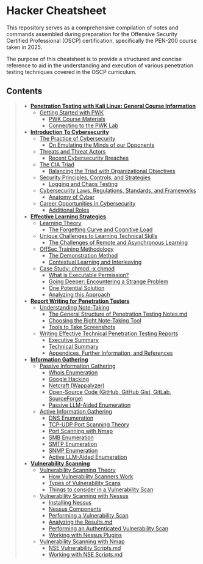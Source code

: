 # Hacker Cheatsheet

This repository serves as a comprehensive compilation of notes and commands assembled during preparation for the Offensive Security Certified Professional (OSCP) certification, specifically the PEN-200 course taken in 2025. 

The purpose of this cheatsheet is to provide a structured and concise reference to aid in the understanding and execution of various penetration testing techniques covered in the OSCP curriculum.

## Contents

>- [**Penetration Testing with Kali Linux: General Course Information**](https://github.com/caderob/hacker-cheatsheet/tree/main/Penetration%20Testing%20with%20Kali%20Linux%3A%20General%20Course%20Information)
>   - [Getting Started with PWK](https://github.com/caderob/hacker-cheatsheet/tree/main/Penetration%20Testing%20with%20Kali%20Linux%3A%20General%20Course%20Information/Getting%20Started%20with%20PWK)
>     - [PWK Course Materials](https://github.com/caderob/hacker-cheatsheet/blob/main/Penetration%20Testing%20with%20Kali%20Linux%3A%20General%20Course%20Information/Getting%20Started%20with%20PWK/PWK%20Course%20Materials.md)
>     - [Connecting to the PWK Lab](https://github.com/caderob/hacker-cheatsheet/blob/main/Penetration%20Testing%20with%20Kali%20Linux%3A%20General%20Course%20Information/Getting%20Started%20with%20PWK/Connecting%20to%20the%20PWK%20Lab.md)
>- [**Introduction To Cybersecurity**](https://github.com/caderob/hacker-cheatsheet/tree/main/Introduction%20To%20Cybersecurity)
>   - [The Practice of Cybersecurity](https://github.com/caderob/hacker-cheatsheet/tree/main/Introduction%20To%20Cybersecurity/The%20Practice%20of%20Cybersecurity)
>     - [On Emulating the Minds of our Opponents](https://github.com/caderob/hacker-cheatsheet/blob/main/Introduction%20To%20Cybersecurity/The%20Practice%20of%20Cybersecurity/On%20Emulating%20the%20Minds%20of%20our%20Opponents.md)
>   - [Threats and Threat Actors](https://github.com/caderob/hacker-cheatsheet/tree/main/Introduction%20To%20Cybersecurity/Threats%20and%20Threat%20Actors)
>     - [Recent Cybersecurity Breaches](https://github.com/caderob/hacker-cheatsheet/blob/main/Introduction%20To%20Cybersecurity/Threats%20and%20Threat%20Actors/Recent%20Cybersecurity%20Breaches.md) 
>   - [The CIA Triad](https://github.com/caderob/hacker-cheatsheet/tree/main/Introduction%20To%20Cybersecurity/The%20CIA%20Triad)
>     - [Balancing the Triad with Organizational Objectives](https://github.com/caderob/hacker-cheatsheet/blob/main/Introduction%20To%20Cybersecurity/The%20CIA%20Triad/Balancing%20the%20Triad%20with%20Organizational%20Objectives.md)
>   - [Security Principles, Controls, and Strategies](https://github.com/caderob/hacker-cheatsheet/tree/main/Introduction%20To%20Cybersecurity/Security%20Principles%2C%20Controls%2C%20and%20Strategies)
>     - [Logging and Chaos Testing](https://github.com/caderob/hacker-cheatsheet/blob/main/Introduction%20To%20Cybersecurity/Security%20Principles%2C%20Controls%2C%20and%20Strategies/Logging%20and%20Chaos%20Testing.md) 
>   - [Cybersecurity Laws, Regulations, Standards, and Frameworks](https://github.com/caderob/hacker-cheatsheet/tree/main/Introduction%20To%20Cybersecurity/Cybersecurity%20Laws%2C%20Regulations%2C%20Standards%2C%20and%20Frameworks)
>     - [Anatomy of Cyber](https://github.com/caderob/hacker-cheatsheet/blob/main/Introduction%20To%20Cybersecurity/Cybersecurity%20Laws%2C%20Regulations%2C%20Standards%2C%20and%20Frameworks/Anatomy%20of%20Cyber.md)
>   - [Career Opportunities in Cybersecurity](https://github.com/caderob/hacker-cheatsheet/tree/main/Introduction%20To%20Cybersecurity/Career%20Opportunities%20in%20Cybersecurity)
>     - [Additional Roles](https://github.com/caderob/hacker-cheatsheet/blob/main/Introduction%20To%20Cybersecurity/Career%20Opportunities%20in%20Cybersecurity/Additional%20Roles.md)
>- [**Effective Learning Strategies**](https://github.com/caderob/hacker-cheatsheet/tree/main/Effective%20Learning%20Strategies)
>   - [Learning Theory](https://github.com/caderob/hacker-cheatsheet/tree/main/Effective%20Learning%20Strategies/Learning%20Theory)
>     - [The Forgetting Curve and Cognitive Load](https://github.com/caderob/hacker-cheatsheet/blob/main/Effective%20Learning%20Strategies/Learning%20Theory/The%20Forgetting%20Curve%20and%20Cognitive%20Load.md)
>   - [Unique Challenges to Learning Technical Skills](https://github.com/caderob/hacker-cheatsheet/tree/main/Effective%20Learning%20Strategies/Unique%20Challenges%20to%20Learning%20Technical%20Skills)
>     - [The Challenges of Remote and Asynchronous Learning](https://github.com/caderob/hacker-cheatsheet/blob/main/Effective%20Learning%20Strategies/Unique%20Challenges%20to%20Learning%20Technical%20Skills/The%20Challenges%20of%20Remote%20and%20Asynchronous%20Learning.md)
>   - [OffSec Training Methodology](https://github.com/caderob/hacker-cheatsheet/tree/main/Effective%20Learning%20Strategies/OffSec%20Training%20Methodology)
>     - [The Demonstration Method](https://github.com/caderob/hacker-cheatsheet/blob/main/Effective%20Learning%20Strategies/OffSec%20Training%20Methodology/The%20Demonstration%20Method.md)
>     - [Contextual Learning and Interleaving](https://github.com/caderob/hacker-cheatsheet/blob/main/Effective%20Learning%20Strategies/OffSec%20Training%20Methodology/Contextual%20Learning%20and%20Interleaving.md)
>   - [Case Study: chmod -x chmod](https://github.com/caderob/hacker-cheatsheet/tree/main/Effective%20Learning%20Strategies/Case%20Study%3A%20chmod%20-x%20chmod)
>     - [What is Executable Permission?](https://github.com/caderob/hacker-cheatsheet/blob/main/Effective%20Learning%20Strategies/Case%20Study%3A%20chmod%20-x%20chmod/What%20is%20Executable%20Permission.md)
>     - [Going Deeper: Encountering a Strange Problem](https://github.com/caderob/hacker-cheatsheet/blob/main/Effective%20Learning%20Strategies/Case%20Study%3A%20chmod%20-x%20chmod/Going%20Deeper%3A%20Encountering%20a%20Strange%20Problem.md)
>     - [One Potential Solution](https://github.com/caderob/hacker-cheatsheet/blob/main/Effective%20Learning%20Strategies/Case%20Study%3A%20chmod%20-x%20chmod/One%20Potential%20Solution.md)
>     - [Analyzing this Approach](https://github.com/caderob/hacker-cheatsheet/blob/main/Effective%20Learning%20Strategies/Case%20Study%3A%20chmod%20-x%20chmod/Analyzing%20this%20Approach.md)
>- [**Report Writing for Penetration Testers**](https://github.com/caderob/hacker-cheatsheet/tree/main/Report%20Writing%20for%20Penetration%20Testers)
>   - [Understanding Note-Taking](https://github.com/caderob/hacker-cheatsheet/tree/main/Report%20Writing%20for%20Penetration%20Testers/Understanding%20Note-Taking)
>     - [The General Structure of Penetration Testing Notes.md](https://github.com/caderob/hacker-cheatsheet/blob/main/Report%20Writing%20for%20Penetration%20Testers/Understanding%20Note-Taking/The%20General%20Structure%20of%20Penetration%20Testing%20Notes.md)
>     - [Choosing the Right Note-Taking Tool](https://github.com/caderob/hacker-cheatsheet/blob/main/Report%20Writing%20for%20Penetration%20Testers/Understanding%20Note-Taking/Choosing%20the%20Right%20Note-Taking%20Tool.md)
>     - [Tools to Take Screenshots](https://github.com/caderob/hacker-cheatsheet/blob/main/Report%20Writing%20for%20Penetration%20Testers/Understanding%20Note-Taking/Tools%20to%20Take%20Screenshots.md)
>   - [Writing Effective Technical Penetration Testing Reports](https://github.com/caderob/hacker-cheatsheet/tree/main/Report%20Writing%20for%20Penetration%20Testers/Writing%20Effective%20Technical%20Penetration%20Testing%20Reports)
>     - [Executive Summary](https://github.com/caderob/hacker-cheatsheet/blob/main/Report%20Writing%20for%20Penetration%20Testers/Writing%20Effective%20Technical%20Penetration%20Testing%20Reports/Executive%20Summary.md)
>     - [Technical Summary](https://github.com/caderob/hacker-cheatsheet/blob/main/Report%20Writing%20for%20Penetration%20Testers/Writing%20Effective%20Technical%20Penetration%20Testing%20Reports/Technical%20Summary.md)
>     - [Appendices, Further Information, and References](https://github.com/caderob/hacker-cheatsheet/blob/main/Report%20Writing%20for%20Penetration%20Testers/Writing%20Effective%20Technical%20Penetration%20Testing%20Reports/Appendices%2C%20Further%20Information%2C%20and%20References.md)
>- [**Information Gathering**](https://github.com/caderob/hacker-cheatsheet/tree/main/Information%20Gathering)
>   - [Passive Information Gathering](https://github.com/caderob/hacker-cheatsheet/tree/main/Information%20Gathering/Passive%20Information%20Gathering)
>     - [Whois Enumeration](https://github.com/caderob/hacker-cheatsheet/blob/main/Information%20Gathering/Passive%20Information%20Gathering/Whois%20Enumeration.md)
>     - [Google Hacking](https://github.com/caderob/hacker-cheatsheet/blob/main/Information%20Gathering/Passive%20Information%20Gathering/Google%20Hacking.md)
>     - [Netcraft (Wappalyzer)](https://github.com/caderob/hacker-cheatsheet/blob/main/Information%20Gathering/Passive%20Information%20Gathering/Netcraft%20(Wappalyzer).md)
>     - [Open-Source Code (GitHub, GitHub Gist, GitLab, SourceForge)](https://github.com/caderob/hacker-cheatsheet/blob/main/Information%20Gathering/Passive%20Information%20Gathering/Open-Source%20Code%20(GitHub%2C%20GitHub%20Gist%2C%20GitLab%2C%20SourceForge).md)
>     - [Passive LLM-Aided Enumeration](https://github.com/caderob/hacker-cheatsheet/blob/main/Information%20Gathering/Passive%20Information%20Gathering/Passive%20LLM-Aided%20Enumeration.md)
>   - [Active Information Gathering](https://github.com/caderob/hacker-cheatsheet/tree/main/Information%20Gathering/Active%20Information%20Gathering)
>     - [DNS Enumeration](https://github.com/caderob/hacker-cheatsheet/blob/main/Information%20Gathering/Active%20Information%20Gathering/DNS%20Enumeration.md)
>     - [TCP-UDP Port Scanning Theory](https://github.com/caderob/hacker-cheatsheet/blob/main/Information%20Gathering/Active%20Information%20Gathering/TCP%20UDP%20Port%20Scanning%20Theory.md)
>     - [Port Scanning with Nmap](https://github.com/caderob/hacker-cheatsheet/blob/main/Information%20Gathering/Active%20Information%20Gathering/Port%20Scanning%20with%20Nmap.md)
>     - [SMB Enumeration](https://github.com/caderob/hacker-cheatsheet/blob/main/Information%20Gathering/Active%20Information%20Gathering/SMB%20Enumeration.md)
>     - [SMTP Enumeration](https://github.com/caderob/hacker-cheatsheet/blob/main/Information%20Gathering/Active%20Information%20Gathering/SMTP%20Enumeration.md)
>     - [SNMP Enumeration](https://github.com/caderob/hacker-cheatsheet/blob/main/Information%20Gathering/Active%20Information%20Gathering/SNMP%20Enumeration.md)
>     - [Active LLM-Aided Enumeration](https://github.com/caderob/hacker-cheatsheet/blob/main/Information%20Gathering/Active%20Information%20Gathering/Active%20LLM-Aided%20Enumeration.md)
>- [**Vulnerability Scanning**](https://github.com/caderob/hacker-cheatsheet/tree/main/Vulnerability%20Scanning)
>   - [Vulnerability Scanning Theory](https://github.com/caderob/hacker-cheatsheet/tree/main/Vulnerability%20Scanning/Vulnerability%20Scanning%20Theory)
>     - [How Vulnerability Scanners Work](https://github.com/caderob/hacker-cheatsheet/blob/main/Vulnerability%20Scanning/Vulnerability%20Scanning%20Theory/How%20Vulnerability%20Scanners%20Work.md)
>     - [Types of Vulnerability Scans](https://github.com/caderob/hacker-cheatsheet/blob/main/Vulnerability%20Scanning/Vulnerability%20Scanning%20Theory/Types%20of%20Vulnerability%20Scans.md)
>     - [Things to consider in a Vulnerability Scan](https://github.com/caderob/hacker-cheatsheet/blob/main/Vulnerability%20Scanning/Vulnerability%20Scanning%20Theory/Things%20to%20consider%20in%20a%20Vulnerability%20Scan.md)
>   - [Vulnerability Scanning with Nessus](https://github.com/caderob/hacker-cheatsheet/tree/main/Vulnerability%20Scanning/Vulnerability%20Scanning%20with%20Nessus)
>     - [Installing Nessus](https://github.com/caderob/hacker-cheatsheet/blob/main/Vulnerability%20Scanning/Vulnerability%20Scanning%20with%20Nessus/Installing%20Nessus.md)
>     - [Nessus Components](https://github.com/caderob/hacker-cheatsheet/blob/main/Vulnerability%20Scanning/Vulnerability%20Scanning%20with%20Nessus/Nessus%20Components.md)
>     - [Performing a Vulnerability Scan](https://github.com/caderob/hacker-cheatsheet/blob/main/Vulnerability%20Scanning/Vulnerability%20Scanning%20with%20Nessus/Performing%20a%20Vulnerability%20Scan.md)
>     - [Analyzing the Results.md](https://github.com/caderob/hacker-cheatsheet/blob/main/Vulnerability%20Scanning/Vulnerability%20Scanning%20with%20Nessus/Analyzing%20the%20Results.md)
>     - [Performing an Authenticated Vulnerability Scan](https://github.com/caderob/hacker-cheatsheet/blob/main/Vulnerability%20Scanning/Vulnerability%20Scanning%20with%20Nessus/Performing%20an%20Authenticated%20Vulnerability%20Scan.md)
>     - [Working with Nessus Plugins](https://github.com/caderob/hacker-cheatsheet/blob/main/Vulnerability%20Scanning/Vulnerability%20Scanning%20with%20Nessus/Working%20with%20Nessus%20Plugins.md)
>   - [Vulnerability Scanning with Nmap](https://github.com/caderob/hacker-cheatsheet/tree/main/Vulnerability%20Scanning/Vulnerability%20Scanning%20with%20Nmap)
>     - [NSE Vulnerability Scripts.md](https://github.com/caderob/hacker-cheatsheet/blob/main/Vulnerability%20Scanning/Vulnerability%20Scanning%20with%20Nmap/NSE%20Vulnerability%20Scripts.md)
>     - [Working with NSE Scripts.md](https://github.com/caderob/hacker-cheatsheet/blob/main/Vulnerability%20Scanning/Vulnerability%20Scanning%20with%20Nmap/Working%20with%20NSE%20Scripts.md)
